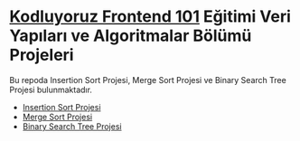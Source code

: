# [Kodluyoruz Frontend 101](https://github.com/erdinckurt/kodluyoruz-frontend-101-egitimi) Eğitimi Veri Yapıları ve Algoritmalar Bölümü Projeleri

Bu repoda Insertion Sort Projesi, Merge Sort Projesi ve Binary Search Tree Projesi bulunmaktadır.

- [Insertion Sort Projesi](https://github.com/erdinckurt/frontend-101-veri-yapilari/blob/main/Insertion%20Sort/InsertionSort.md)
- [Merge Sort Projesi](https://github.com/erdinckurt/frontend-101-veri-yapilari/blob/main/Merge%20Sort/MergeSort.md)
- [Binary Search Tree Projesi](https://github.com/erdinckurt/frontend-101-veri-yapilari/blob/main/Binary%20Search%20Tree/BinarySearchTree.md)

